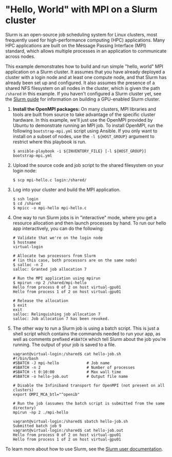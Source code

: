 "Hello, World" with MPI on a Slurm cluster
==========================================

Slurm is an open-source job scheduling system for Linux clusters, most frequently used for high-performance computing (HPC) applications.
Many HPC applications are built on the Message Passing Interface (MPI) standard, which allows multiple processes in an application to communicate across nodes.

This example demonstrates how to build and run simple "hello, world" MPI application on a Slurm cluster.
It assumes that you have already deployed a cluster with a login node and at least one compute node, and that Slurm has already been set up and configured.
It also assumes the presence of a shared NFS filesystem on all nodes in the cluster, which is given the path `/shared` in this example.
If you haven't configured a Slurm cluster yet, see the [Slurm guide](../../docs/slurm-cluster.md) for information on building a GPU-enabled Slurm cluster.

1. **Install the OpenMPI packages:**
    On many clusters, MPI libraries and tools are built from source to take advantage of the specific cluster hardware.
    In this example, we'll just use the OpenMPI provided by Ubuntu to demonstrate running an MPI job.
    To install OpenMPI, run the following `bootstrap-mpi.yml` script using Ansible.
    If you only want to install on a subset of nodes, use the `-l ${HOST_GROUP}` argument to restrict where this playbook is run.
    ```
    $ ansible-playbook -i ${INVENTORY_FILE} [-l ${HOST_GROUP}] bootstrap-mpi.yml
    ```
1. Upload the source code and job script to the shared filesystem on your login node:
    ```
    $ scp mpi-hello.c login:/shared/
    ```
1. Log into your cluster and build the MPI application.
    ```
    $ ssh login
    $ cd /shared
    $ mpicc -o mpi-hello mpi-hello.c
    ```
1. One way to run Slurm jobs is in "interactive" mode, where you get a resource allocation and then launch processes by hand.
    To run our hello app interactively, you can do the following:

    ```
    # Validate that we're on the login node
    $ hostname
    virtual-login

    # Allocate two processors from Slurm
    # (in this case, both processors are on the same node)
    $ salloc -n 2
    salloc: Granted job allocation 7

    # Run the MPI application using mpirun
    $ mpirun -np 2 /shared/mpi-hello
    Hello from process 0 of 2 on host virtual-gpu01
    Hello from process 1 of 2 on host virtual-gpu01

    # Release the allocation
    $ exit
    exit
    salloc: Relinquishing job allocation 7
    salloc: Job allocation 7 has been revoked.
    ```
1. The other way to run a Slurm job is using a batch script.
    This is just a shell script which contains the commands needed to run your app,
    as well as comments prefixed `#SBATCH` which tell Slurm about the job you're running.
    The output of your job is saved to a file.
    ```
    vagrant@virtual-login:/shared$ cat hello-job.sh
    #!/bin/bash
    #SBATCH -J mpi-hello            # Job name
    #SBATCH -n 2                    # Number of processes
    #SBATCH -t 0:10:00              # Max wall time
    #SBATCH -o hello-job.out        # Output file name
    
    # Disable the Infiniband transport for OpenMPI (not present on all clusters)
    export OMPI_MCA_btl="^openib"
    
    # Run the job (assumes the batch script is submitted from the same directory)
    mpirun -np 2 ./mpi-hello
    
    vagrant@virtual-login:/shared$ sbatch hello-job.sh
    Submitted batch job 9
    vagrant@virtual-login:/shared$ cat hello-job.out
    Hello from process 0 of 2 on host virtual-gpu01
    Hello from process 1 of 2 on host virtual-gpu01
    ```

To learn more about how to use Slurm, see the [Slurm user documentation](https://slurm.schedmd.com/documentation.html).
